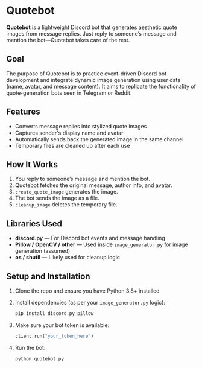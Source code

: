 # Quotebot

**Quotebot** is a lightweight Discord bot that generates aesthetic quote images from message replies. Just reply to someone’s message and mention the bot—Quotebot takes care of the rest.

## Goal

The purpose of Quotebot is to practice event-driven Discord bot development and integrate dynamic image generation using user data (name, avatar, and message content). It aims to replicate the functionality of quote-generation bots seen in Telegram or Reddit.

## Features

- Converts message replies into stylized quote images
- Captures sender's display name and avatar
- Automatically sends back the generated image in the same channel
- Temporary files are cleaned up after each use

## How It Works

1. You reply to someone’s message and mention the bot.
2. Quotebot fetches the original message, author info, and avatar.
3. `create_quote_image` generates the image.
4. The bot sends the image as a file.
5. `cleanup_image` deletes the temporary file.

## Libraries Used

- **discord.py** — For Discord bot events and message handling  
- **Pillow / OpenCV / other** — Used inside `image_generator.py` for image generation (assumed)  
- **os / shutil** — Likely used for cleanup logic

## Setup and Installation

1. Clone the repo and ensure you have Python 3.8+ installed  
2. Install dependencies (as per your `image_generator.py` logic):

    ```bash
    pip install discord.py pillow
    ```

3. Make sure your bot token is available:

    ```python
    client.run("your_token_here")
    ```

4. Run the bot:

    ```bash
    python quotebot.py
    ```
